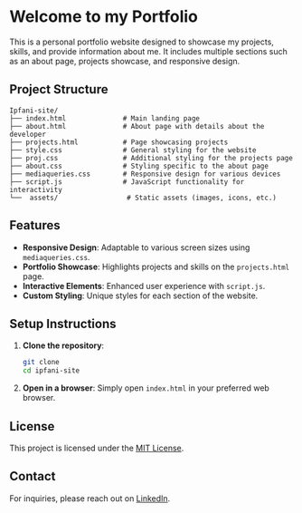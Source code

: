 
# Welcome to my Portfolio

This is a personal portfolio website designed to showcase my projects, skills, and provide information about me. It includes multiple sections such as an about page, projects showcase, and responsive design.

## Project Structure

```plaintext
Ipfani-site/
├── index.html              # Main landing page
├── about.html              # About page with details about the developer
├── projects.html           # Page showcasing projects
├── style.css               # General styling for the website
├── proj.css                # Additional styling for the projects page
├── about.css               # Styling specific to the about page
├── mediaqueries.css        # Responsive design for various devices
├── script.js               # JavaScript functionality for interactivity
└──  assets/                 # Static assets (images, icons, etc.)
```

## Features

- **Responsive Design**: Adaptable to various screen sizes using `mediaqueries.css`.
- **Portfolio Showcase**: Highlights projects and skills on the `projects.html` page.
- **Interactive Elements**: Enhanced user experience with `script.js`.
- **Custom Styling**: Unique styles for each section of the website.

## Setup Instructions

1. **Clone the repository**:
   ```bash
   git clone 
   cd ipfani-site
   ```

2. **Open in a browser**:
   Simply open `index.html` in your preferred web browser.



## License

This project is licensed under the [MIT License](LICENSE).

## Contact

For inquiries, please reach out on [LinkedIn](https://www.linkedin.com/in/ipfanimuleya/).

